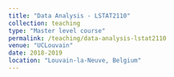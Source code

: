 ```yaml
---
title: "Data Analysis - LSTAT2110"
collection: teaching
type: "Master level course"
permalink: /teaching/data-analysis-lstat2110
venue: "UCLouvain"
date: 2018-2019
location: "Louvain-la-Neuve, Belgium"
---
```

